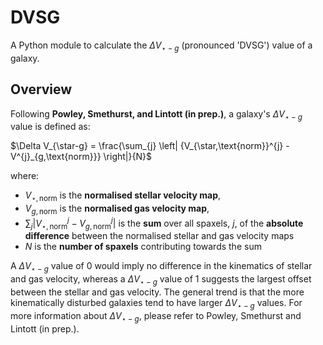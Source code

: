 # DVSG
A Python module to calculate the $\Delta V_{\star-g}$ (pronounced 'DVSG') value of a galaxy.

## Overview
Following **Powley, Smethurst, and Lintott (in prep.)**, a galaxy's $\Delta V_{\star-g}$ value is defined as:

$\Delta V_{\star-g} = \frac{\sum_{j} \left| {V_{\star,\text{norm}}^{j} - V^{j}_{g,\text{norm}}} \right|}{N}$

where:
- $V_{\star,\text{norm}}$ is the **normalised stellar velocity map**,
- $V_{g,\text{norm}}$ is the **normalised gas velocity map**,
- $\sum_{j} \left| {V_{\star,\text{norm}}^{j} - V^{j}_{g,\text{norm}}} \right|$ is the **sum** over all spaxels, $j$, of the **absolute difference** between the normalised stellar and gas velocity maps
- $N$ is the **number of spaxels** contributing towards the sum

A $\Delta V_{\star-g}$ value of 0 would imply no difference in the kinematics of stellar and gas velocity, whereas a $\Delta V_{\star-g}$ value of 1 suggests the largest offset between the stellar and gas velocity. The general trend is that the more kinematically disturbed galaxies tend to have larger $\Delta V_{\star-g}$ values. For more information about $\Delta V_{\star-g}$, please refer to Powley, Smethurst and Lintott (in prep.).
